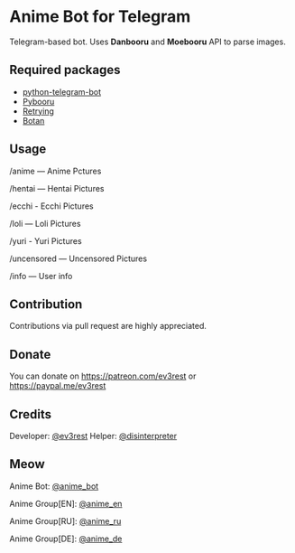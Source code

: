 # Anime Bot for Telegram
Telegram-based bot. Uses **Danbooru** and **Moebooru** API to parse images.
## Required packages
- [python-telegram-bot](https://github.com/python-telegram-bot/python-telegram-bot)
- [Pybooru](https://github.com/LuqueDaniel/pybooru)
- [Retrying](https://github.com/rholder/retrying)
- [Botan](https://github.com/botanio/sdk)

## Usage
/anime — Anime Pctures

/hentai — Hentai Pictures

/ecchi - Ecchi Pictures

/loli — Loli Pictures

/yuri - Yuri Pictures

/uncensored — Uncensored Pictures



/info — User info

## Contribution
Contributions via pull request are highly appreciated. 

## Donate
You can donate on https://patreon.com/ev3rest or https://paypal.me/ev3rest
## Credits
Developer: [@ev3rest](https://t.me/ev3rest)
Helper: [@disinterpreter](https://t.me/disinterpreter)

## Meow
  Anime Bot: [@anime_bot](https://t.me/anime_bot)

  Anime Group[EN]: [@anime_en](https://t.me/anime_en)

  Anime Group[RU]: [@anime_ru](https://t.me/anime_ru)

  Anime Group[DE]: [@anime_de](https://t.me/anime_de)

